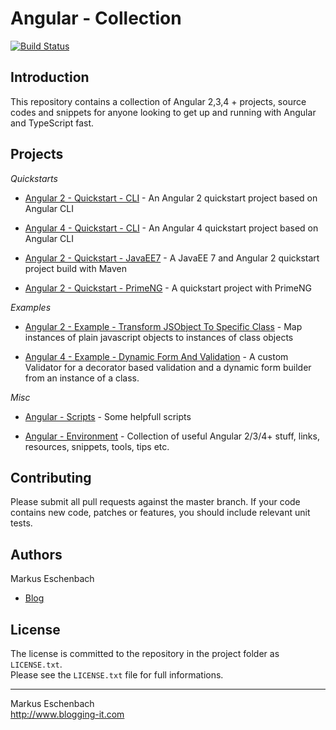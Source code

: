 Angular - Collection
=======================

[![Build Status](https://travis-ci.org/mesche/angular-collection.svg?branch=master)](https://travis-ci.org/mesche/angular-collection)

## Introduction

This repository contains a collection of Angular 2,3,4 + projects, source codes and snippets for anyone looking to get up and running with Angular and TypeScript fast. 
## Projects

*Quickstarts*

* [Angular 2 - Quickstart - CLI](Angular2-Quickstart-CLI) - An Angular 2 quickstart project based on Angular CLI

* [Angular 4 - Quickstart - CLI](Angular4-Quickstart-CLI) - An Angular 4 quickstart project based on Angular CLI

* [Angular 2 - Quickstart - JavaEE7](Angular2-Quickstart-JavaEE7) - A JavaEE 7 and Angular 2 quickstart project build with Maven
* [Angular 2 - Quickstart - PrimeNG](Angular2-Quickstart-PrimeNG) - A quickstart project with PrimeNG

*Examples*

* [Angular 2 - Example - Transform JSObject To Specific Class](Angular2-Example-Transform-JSObject-To-Specific-Class) -  Map instances of plain javascript objects to instances of class objects

* [Angular 4 - Example - Dynamic Form And Validation](Angular4-Example-Dynamic-Form-And-Validation) -  A custom Validator for a decorator based validation and a dynamic form builder from an instance of a class.


*Misc*

* [Angular - Scripts](Angular-Scripts) - Some helpfull scripts

* [Angular - Environment](Angular-Environment) - Collection of useful Angular 2/3/4+ stuff, links, resources, snippets, tools, tips etc.


## Contributing

Please submit all pull requests against the master branch. If your code contains new code, patches or features, you should include relevant unit tests.


## Authors

Markus Eschenbach

* [Blog](http://www.blogging-it.com)


## License

The license is committed to the repository in the project folder as `LICENSE.txt`.  
Please see the `LICENSE.txt` file for full informations.

----------------------------------

Markus Eschenbach  
http://www.blogging-it.com
